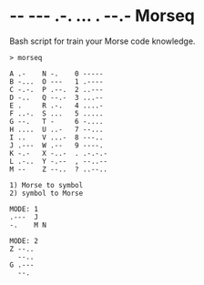 # -- --- .-. ... . --.- Morseq
Bash script for train your Morse code knowledge.
```
> morseq

A .-    N -.    0 -----
B -...  O ---   1 .----
C -.-.  P .--.  2 ..---
D -..   Q --.-  3 ...--
E .     R .-.   4 ....-
F ..-.  S ...   5 .....
G --.   T -     6 -....
H ....  U ..-   7 --...
I ..    V ...-  8 ---..
J .---  W .--   9 ----.
K -.-   X -..-  . .-.-.-
L .-..  Y -.--  , --..--
M --    Z --..  ? ..--..

1) Morse to symbol
2) symbol to Morse

MODE: 1
.---  J
-.    M N

MODE: 2
Z --..
  --..
G .---
  --.
```
